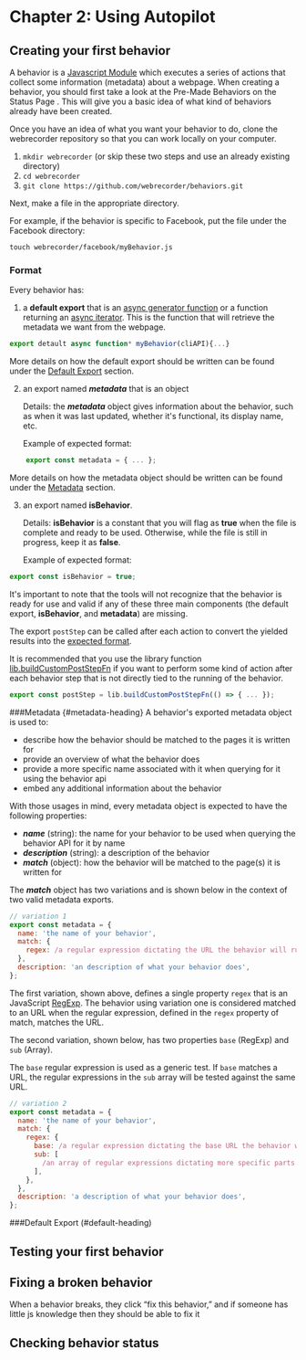 # Chapter 2: Using Autopilot


## Creating your first behavior
A behavior is a [Javascript Module](https://developer.mozilla.org/en-US/docs/Web/JavaScript/Guide/Modules) which executes a series of actions that collect some information (metadata) about a webpage. When creating a behavior, you should first take a look at the Pre-Made Behaviors on the Status Page <!-- add links to this once the Status Page is done -->. This will give you a basic idea of what kind of behaviors already have been created.

Once you have an idea of what you want your behavior to do, clone the webrecorder repository so that you can work locally on your computer.

1. `mkdir webrecorder` (or skip these two steps and use an already existing directory)
2. `cd webrecorder`
3. `git clone https://github.com/webrecorder/behaviors.git`

Next, make a file in the appropriate directory.

For example, if the behavior is specific to Facebook, put the file under the Facebook directory:

`touch webrecorder/facebook/myBehavior.js`

### Format
Every behavior has:

1. a **default export** that is an [async generator function](https://developer.mozilla.org/en-US/docs/Web/JavaScript/Reference/Statements/for-await...of#Iterating_over_async_generators) or a function returning an [async iterator](https://developer.mozilla.org/en-US/docs/Web/JavaScript/Reference/Statements/for-await...of#Iterating_over_async_generators). This is the function that will retrieve the metadata we want from the webpage.

```js
export detault async function* myBehavior(cliAPI){...}
```

More details on how the default export should be written can be found under the [Default Export](#default-heading) section.

2. an export named ***metadata*** that is an object

	Details: the ***metadata*** object gives information about the behavior, such as when it was last updated, whether it's functional, its display name, etc.

	Example of expected format:
```js
	export const metadata = { ... };
```

More details on how the metadata object should be written can be found under the [Metadata](#metadata-heading) section.

3. an export named **isBehavior**.

	Details: **isBehavior** is a constant that you will flag as **true** when the file is complete and ready to be used. Otherwise, while the file is still in progress, keep it as **false**.

	Example of expected format:
```js
export const isBehavior = true;
```
<!-- Need to clarify what isBehavior does, because it says "If the isBehavior export is missing
then the provided tools will not recognize the behavior as being ready and will not use the behavior."
But I think it makes more sense to say that marking it as false shows that the behavior is not ready
to use.
 -->

It's important to note that the tools will not recognize that the behavior is ready for use and valid if any of these three main components (the default export, **isBehavior**, and **metadata**) are missing.

The export `postStep` can be called after each action to convert the yielded results into the [expected format](https://github.com/webrecorder/behaviors/blob/master/typedef/index.html#static-typedef-BehaviorStepResults).
<!-- The link for this is broken.-->

It is recommended that you use the library function [lib.buildCustomPostStepFn](https://github.com/webrecorder/behaviors/blob/master/function/index.html#static-function-buildCustomPostStepFn) if you want to perform some kind of action after each behavior step that is not directly tied to the running of the behavior.
<!-- The link for this is broken.-->

```js
export const postStep = lib.buildCustomPostStepFn(() => { ... });
```

###Metadata {#metadata-heading}
A behavior's exported metadata object is used to:

- describe how the behavior should be matched to the pages it is written for
- provide an overview of what the behavior does
- provide a more specific name associated with it when querying for it using the behavior api
- embed any additional information about the behavior

With those usages in mind, every metadata object is expected to have the following properties:

- ***name*** (string): the name for your behavior to be used when querying the behavior API for it by name
- ***description*** (string): a description of the behavior
- ***match*** (object): how the behavior will be matched to the page(s) it is written for

The ***match*** object has two variations and is shown below in the context of two valid metadata exports.

```js
// variation 1
export const metadata = {
  name: 'the name of your behavior',
  match: {
    regex: /a regular expression dictating the URL the behavior will run on/,
  },
  description: 'an description of what your behavior does',
};
```
The first variation, shown above, defines a single property `regex` that is an JavaScript [RegExp](https://developer.mozilla.org/en-US/docs/Web/JavaScript/Reference/Global_Objects/RegExp). The behavior using variation one is considered matched to an URL when the regular expression, defined in the `regex` property of match, matches the URL.


The second variation, shown below, has two properties `base` (RegExp) and `sub` (Array).

The `base` regular expression is used as a generic test. If `base` matches a URL, the regular expressions in the `sub` array will be tested against the same URL.

```js
// variation 2
export const metadata = {
  name: 'the name of your behavior',
  match: {
    regex: {
      base: /a regular expression dictating the base URL the behavior will run on/,
      sub: [
        /an array of regular expressions dictating more specific parts of the base URL the behavior will run on/,
      ],
    },
  },
  description: 'a description of what your behavior does',
};
```



###Default Export (#default-heading)

## Testing your first behavior

## Fixing a broken behavior

When a behavior breaks, they click “fix this behavior,” and if someone has little js knowledge then they should be able to fix it

## Checking behavior status
